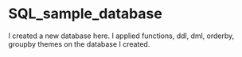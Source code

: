 # SQL_sample_database
I created a new database here. I applied functions, ddl, dml, orderby, groupby themes on the database I created.
